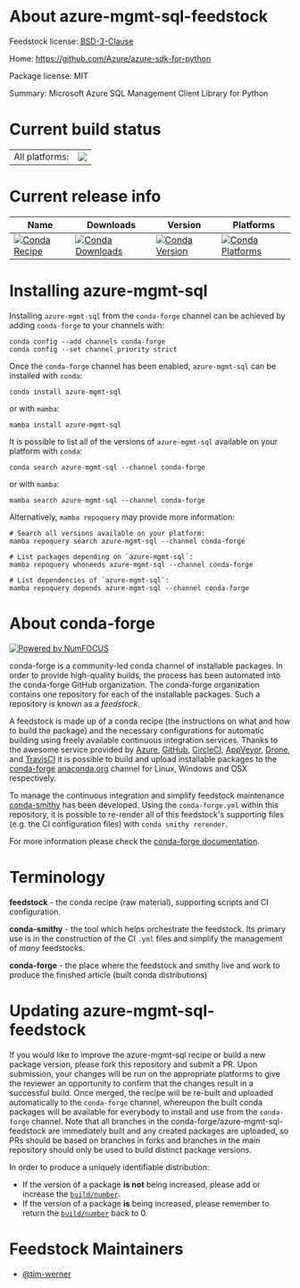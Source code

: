 About azure-mgmt-sql-feedstock
==============================

Feedstock license: [BSD-3-Clause](https://github.com/conda-forge/azure-mgmt-sql-feedstock/blob/main/LICENSE.txt)

Home: https://github.com/Azure/azure-sdk-for-python

Package license: MIT

Summary: Microsoft Azure SQL Management Client Library for Python

Current build status
====================


<table><tr><td>All platforms:</td>
    <td>
      <a href="https://dev.azure.com/conda-forge/feedstock-builds/_build/latest?definitionId=9770&branchName=main">
        <img src="https://dev.azure.com/conda-forge/feedstock-builds/_apis/build/status/azure-mgmt-sql-feedstock?branchName=main">
      </a>
    </td>
  </tr>
</table>

Current release info
====================

| Name | Downloads | Version | Platforms |
| --- | --- | --- | --- |
| [![Conda Recipe](https://img.shields.io/badge/recipe-azure--mgmt--sql-green.svg)](https://anaconda.org/conda-forge/azure-mgmt-sql) | [![Conda Downloads](https://img.shields.io/conda/dn/conda-forge/azure-mgmt-sql.svg)](https://anaconda.org/conda-forge/azure-mgmt-sql) | [![Conda Version](https://img.shields.io/conda/vn/conda-forge/azure-mgmt-sql.svg)](https://anaconda.org/conda-forge/azure-mgmt-sql) | [![Conda Platforms](https://img.shields.io/conda/pn/conda-forge/azure-mgmt-sql.svg)](https://anaconda.org/conda-forge/azure-mgmt-sql) |

Installing azure-mgmt-sql
=========================

Installing `azure-mgmt-sql` from the `conda-forge` channel can be achieved by adding `conda-forge` to your channels with:

```
conda config --add channels conda-forge
conda config --set channel_priority strict
```

Once the `conda-forge` channel has been enabled, `azure-mgmt-sql` can be installed with `conda`:

```
conda install azure-mgmt-sql
```

or with `mamba`:

```
mamba install azure-mgmt-sql
```

It is possible to list all of the versions of `azure-mgmt-sql` available on your platform with `conda`:

```
conda search azure-mgmt-sql --channel conda-forge
```

or with `mamba`:

```
mamba search azure-mgmt-sql --channel conda-forge
```

Alternatively, `mamba repoquery` may provide more information:

```
# Search all versions available on your platform:
mamba repoquery search azure-mgmt-sql --channel conda-forge

# List packages depending on `azure-mgmt-sql`:
mamba repoquery whoneeds azure-mgmt-sql --channel conda-forge

# List dependencies of `azure-mgmt-sql`:
mamba repoquery depends azure-mgmt-sql --channel conda-forge
```


About conda-forge
=================

[![Powered by
NumFOCUS](https://img.shields.io/badge/powered%20by-NumFOCUS-orange.svg?style=flat&colorA=E1523D&colorB=007D8A)](https://numfocus.org)

conda-forge is a community-led conda channel of installable packages.
In order to provide high-quality builds, the process has been automated into the
conda-forge GitHub organization. The conda-forge organization contains one repository
for each of the installable packages. Such a repository is known as a *feedstock*.

A feedstock is made up of a conda recipe (the instructions on what and how to build
the package) and the necessary configurations for automatic building using freely
available continuous integration services. Thanks to the awesome service provided by
[Azure](https://azure.microsoft.com/en-us/services/devops/), [GitHub](https://github.com/),
[CircleCI](https://circleci.com/), [AppVeyor](https://www.appveyor.com/),
[Drone](https://cloud.drone.io/welcome), and [TravisCI](https://travis-ci.com/)
it is possible to build and upload installable packages to the
[conda-forge](https://anaconda.org/conda-forge) [anaconda.org](https://anaconda.org/)
channel for Linux, Windows and OSX respectively.

To manage the continuous integration and simplify feedstock maintenance
[conda-smithy](https://github.com/conda-forge/conda-smithy) has been developed.
Using the ``conda-forge.yml`` within this repository, it is possible to re-render all of
this feedstock's supporting files (e.g. the CI configuration files) with ``conda smithy rerender``.

For more information please check the [conda-forge documentation](https://conda-forge.org/docs/).

Terminology
===========

**feedstock** - the conda recipe (raw material), supporting scripts and CI configuration.

**conda-smithy** - the tool which helps orchestrate the feedstock.
                   Its primary use is in the construction of the CI ``.yml`` files
                   and simplify the management of *many* feedstocks.

**conda-forge** - the place where the feedstock and smithy live and work to
                  produce the finished article (built conda distributions)


Updating azure-mgmt-sql-feedstock
=================================

If you would like to improve the azure-mgmt-sql recipe or build a new
package version, please fork this repository and submit a PR. Upon submission,
your changes will be run on the appropriate platforms to give the reviewer an
opportunity to confirm that the changes result in a successful build. Once
merged, the recipe will be re-built and uploaded automatically to the
`conda-forge` channel, whereupon the built conda packages will be available for
everybody to install and use from the `conda-forge` channel.
Note that all branches in the conda-forge/azure-mgmt-sql-feedstock are
immediately built and any created packages are uploaded, so PRs should be based
on branches in forks and branches in the main repository should only be used to
build distinct package versions.

In order to produce a uniquely identifiable distribution:
 * If the version of a package **is not** being increased, please add or increase
   the [``build/number``](https://docs.conda.io/projects/conda-build/en/latest/resources/define-metadata.html#build-number-and-string).
 * If the version of a package **is** being increased, please remember to return
   the [``build/number``](https://docs.conda.io/projects/conda-build/en/latest/resources/define-metadata.html#build-number-and-string)
   back to 0.

Feedstock Maintainers
=====================

* [@tim-werner](https://github.com/tim-werner/)

